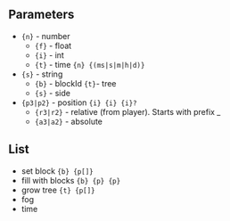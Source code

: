 ## Parameters

- `{n}` - number
    - `{f}` - float
    - `{i}` - int
    - `{t}` - time `{n} {(ms|s|m|h|d)}`
- `{s}` - string
    - `{b}` - blockId
      `{t}`- tree
    - `{s}` - side
- `{p3|p2}` - position `{i} {i} {i}?`
    - `{r3|r2}` - relative (from player). Starts with prefix _
    - `{a3|a2}` - absolute

## List

- set block `{b} {p[]}`
- fill with blocks `{b} {p} {p}`
- grow tree `{t} {p[]}`
- fog
- time
